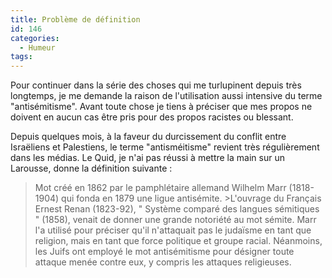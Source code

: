 ```yaml
---
title: Problème de définition
id: 146
categories:
  - Humeur
tags:
---
```


Pour continuer dans la série des choses qui me turlupinent depuis très longtemps, je me demande la raison de l'utilisation aussi intensive du terme "antisémitisme". Avant toute chose je tiens à préciser que mes propos ne doivent en aucun cas être pris pour des propos racistes ou blessant.

Depuis quelques mois, à la faveur du durcissement du conflit entre Israëliens et Palestiens, le terme "antisméitisme" revient très régulièrement dans les médias. Le Quid, je n'ai pas réussi à mettre la main sur un Larousse, donne la définition suivante :
 > Mot créé en 1862 par le pamphlétaire allemand Wilhelm Marr (1818-1904) qui fonda en 1879 une ligue antisémite. &gt;L'ouvrage du Français Ernest Renan (1823-92), " Système comparé des langues sémitiques " (1858), venait de donner une grande notoriété au mot sémite. Marr l'a utilisé pour préciser qu'il n'attaquait pas le judaïsme en tant que religion, mais en tant que force politique et groupe racial. Néanmoins, les Juifs ont employé le mot antisémitisme pour désigner toute attaque menée contre eux, y compris les attaques religieuses.